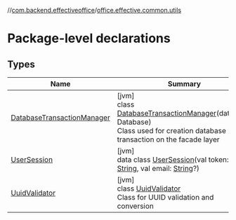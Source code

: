 //[com.backend.effectiveoffice](../../index.md)/[office.effective.common.utils](index.md)

# Package-level declarations

## Types

| Name | Summary |
|---|---|
| [DatabaseTransactionManager](-database-transaction-manager/index.md) | [jvm]<br>class [DatabaseTransactionManager](-database-transaction-manager/index.md)(database: Database)<br>Class used for creation database transaction on the facade layer |
| [UserSession](-user-session/index.md) | [jvm]<br>data class [UserSession](-user-session/index.md)(val token: [String](https://kotlinlang.org/api/latest/jvm/stdlib/kotlin/-string/index.html), val email: [String](https://kotlinlang.org/api/latest/jvm/stdlib/kotlin/-string/index.html)?) |
| [UuidValidator](-uuid-validator/index.md) | [jvm]<br>class [UuidValidator](-uuid-validator/index.md)<br>Class for UUID validation and conversion |
